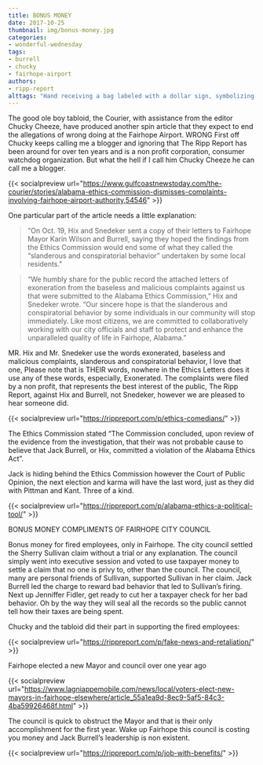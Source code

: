 ```yaml
---
title: BONUS MONEY
date: 2017-10-25
thumbnail: img/bonus-money.jpg
categories:
- wonderful-wednesday
tags:
- burrell
- chucky
- fairhope-airport
authors:
- ripp-report
alttags: "Hand receiving a bag labeled with a dollar sign, symbolizing alleged corruption at Fairhope Airport discussed in this article"
---
```

The good ole boy tabloid, the Courier, with assistance from the editor Chucky Cheeze, have produced another spin article that they expect to end the allegations of wrong doing at the Fairhope Airport. WRONG First off Chucky keeps calling me a blogger and ignoring that The Ripp Report has been around for over ten years and is a non profit corporation, consumer watchdog organization. But what the hell if I call him Chucky Cheeze he can call me a blogger.

{{< socialpreview url="https://www.gulfcoastnewstoday.com/the-courier/stories/alabama-ethics-commission-dismisses-complaints-involving-fairhope-airport-authority,54546" >}}

One particular part of the article needs a little explanation:

> “On Oct. 19, Hix and Snedeker sent a copy of their letters to Fairhope Mayor Karin Wilson and Burrell, saying they hoped the findings from the Ethics Commission would end some of what they called the “slanderous and conspiratorial behavior” undertaken by some local residents."

> “We humbly share for the public record the attached letters of exoneration from the baseless and malicious complaints against us that were submitted to the Alabama Ethics Commission,” Hix and Snedeker wrote. “Our sincere hope is that the slanderous and conspiratorial behavior by some individuals in our community will stop immediately. Like most citizens, we are committed to collaboratively working with our city officials and staff to protect and enhance the unparalleled quality of life in Fairhope, Alabama.”

MR. Hix and Mr. Snedeker use the words exonerated, baseless and malicious complaints, slanderous and conspiratorial behavior, I love that one, Please note that is THEIR words, nowhere in the Ethics Letters does it use any of these words, especially, Exonerated. The complaints were filed by a non profit, that represents the best interest of the public, The Ripp Report, against Hix and Burrell, not Snedeker, however we are pleased to hear someone did.

{{< socialpreview url="https://rippreport.com/p/ethics-comedians/" >}}

The Ethics Commission stated “The Commission concluded, upon review of the evidence from the investigation, that their was not probable cause to believe that Jack Burrell, or Hix, committed a violation of the Alabama Ethics Act”.

Jack is hiding behind the Ethics Commission however the Court of Public Opinion, the next election and karma will have the last word, just as they did with Pittman and Kant. Three of a kind.

{{< socialpreview url="https://rippreport.com/p/alabama-ethics-a-political-tool/" >}}

BONUS MONEY COMPLIMENTS OF FAIRHOPE CITY COUNCIL

Bonus money for fired employees, only in Fairhope. The city council settled the Sherry Sullivan claim without a trial or any explanation. The council simply went into executive session and voted to use taxpayer money to settle a claim that no one is privy to, other than the council. The council, many are personal friends of Sullivan, supported Sullivan in her claim. Jack Burrell led the charge to reward bad behavior that led to Sullivan’s firing. Next up Jenniffer Fidler, get ready to cut her a taxpayer check for her bad behavior. Oh by the way they will seal all the records so the public cannot tell how their taxes are being spent.

Chucky and the tabloid did their part in supporting the fired employees:

{{< socialpreview url="https://rippreport.com/p/fake-news-and-retaliation/" >}}

Fairhope elected a new Mayor and council over one year ago

{{< socialpreview url="https://www.lagniappemobile.com/news/local/voters-elect-new-mayors-in-fairhope-elsewhere/article_55a1ea9d-8ec9-5af5-84c3-4ba59926468f.html" >}}

The council is quick to obstruct the Mayor and that is their only accomplishment for the first year. Wake up Fairhope this council is costing you money and Jack Burrell’s leadership is non existent.

{{< socialpreview url="https://rippreport.com/p/job-with-benefits/" >}}
